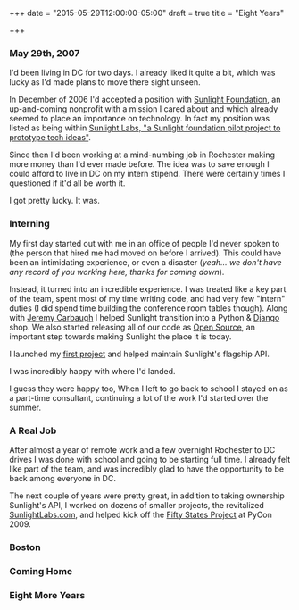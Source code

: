 +++
date = "2015-05-29T12:00:00-05:00"
draft = true
title = "Eight Years"

+++

### May 29th, 2007

I'd been living in DC for two days. I already liked it quite a bit, which was lucky as I'd made plans to move there sight unseen.

In December of 2006 I'd accepted a position with [Sunlight Foundation](https://sunlightfoundation.com), an up-and-coming nonprofit with a mission I cared about and which already seemed to place an importance on technology.  In fact my position was listed as being within [Sunlight Labs, "a Sunlight foundation pilot project to prototype tech ideas"](https://web.archive.org/web/20060820042725/http://www.sunlightlabs.com/).

Since then I'd been working at a mind-numbing job in Rochester making more money than I'd ever made before.  The idea was to save enough I could afford to live in DC on my intern stipend.  There were certainly times I questioned if it'd all be worth it.

I got pretty lucky.  It was.

### Interning

My first day started out with me in an office of people I'd never spoken to (the person that hired me had moved on before I arrived).  This could have been an intimidating experience, or even a disaster (*yeah... we don't have any record of you working here, thanks for coming down*). 

Instead, it turned into an incredible experience.  I was treated like a key part of the team, spent most of my time writing code, and had very few "intern" duties (I did spend time building the conference room tables though).  Along with [Jeremy Carbaugh](https://jcarbaugh.com) I helped Sunlight transition into a Python & [Django](https://djangoproject.com) shop.  We also started releasing all of our code as [Open Source](https://github.com/sunlightlabs), an important step towards making Sunlight the place it is today.

I launched my [first project](https://web.archive.org/web/20071012015945/http://earmarkwatch.org/) and helped maintain Sunlight's flagship API.

I was incredibly happy with where I'd landed.

I guess they were happy too, When I left to go back to school I stayed on as a part-time consultant, continuing a lot of the work I'd started over the summer.

### A Real Job

After almost a year of remote work and a few overnight Rochester to DC drives I was done with school and going to be starting full time.  I already felt like part of the team, and was incredibly glad to have the opportunity to be back among everyone in DC.

The next couple of years were pretty great, in addition to taking ownership Sunlight's API, I worked on dozens of smaller projects, the revitalized [SunlightLabs.com](https://web.archive.org/web/20090201120721/http://sunlightlabs.com/), and helped kick off the [Fifty States Project]() at PyCon 2009.

### Boston

### Coming Home

### Eight More Years
